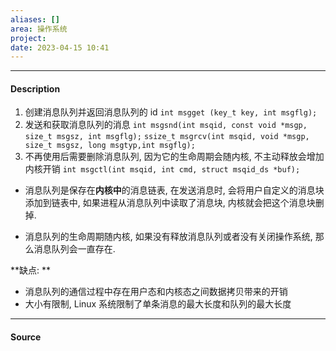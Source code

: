 ```yaml
---
aliases: []
area: 操作系统
project: 
date: 2023-04-15 10:41
---
```

---
#### Description
1. 创建消息队列并返回消息队列的 id
    `int msgget (key_t key, int msgflg);`
2. 发送和获取消息队列的消息
    `int msgsnd(int msqid, const void *msgp, size_t msgsz, int msgflg);`
    `ssize_t msgrcv(int msqid, void *msgp, size_t msgsz, long msgtyp,int msgflg);`
3. 不再使用后需要删除消息队列, 因为它的生命周期会随内核, 不主动释放会增加内核开销
    `int msgctl(int msqid, int cmd, struct msqid_ds *buf);`

- 消息队列是保存在**内核中**的消息链表, 在发送消息时, 会将用户自定义的消息块添加到链表中, 如果进程从消息队列中读取了消息块, 内核就会把这个消息块删掉.

- 消息队列的生命周期随内核, 如果没有释放消息队列或者没有关闭操作系统, 那么消息队列会一直存在. 

**缺点: **
- 消息队列的通信过程中存在用户态和内核态之间数据拷贝带来的开销
- 大小有限制, Linux 系统限制了单条消息的最大长度和队列的最大长度

---
#### Source
